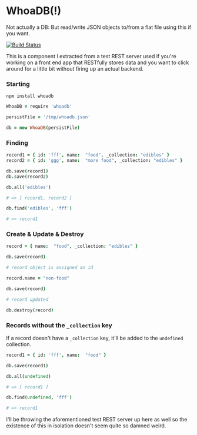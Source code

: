 # WhoaDB(!)

Not actually a DB:   But read/write JSON objects to/from a flat file using this if you
want.

[![Build
Status](https://travis-ci.org/natlownes/whoadb.png?branch=master)](https://travis-ci.org/natlownes/whoadb)

This is a component I extracted from a test REST server used if you're working
on a front end app that RESTfully stores data and you want to click around for a
little bit without firing up an actual backend.

### Starting

```
npm install whoadb
```

```coffeescript
WhoaDB = require 'whoadb'

persistFile = '/tmp/whoadb.json'

db = new WhoaDB(persistFile)

```

### Finding

```coffeescript
record1 = { id: 'fff', name:  "food", _collection: "edibles" }
record2 = { id: 'ggg', name:  "more food", _collection: "edibles" }

db.save(record1)
db.save(record2)

db.all('edibles')

# => [ record1, record2 ]

db.find('edibles', 'fff')

# => record1

```

### Create & Update & Destroy

```coffeescript
record = { name:  "food", _collection: "edibles" }

db.save(record)

# record object is assigned an id

record.name = "non-food"

db.save(record)

# record updated

db.destroy(record)

```

### Records without the ```_collection``` key

If a record doesn't have a ```_collection``` key, it'll be added to the
```undefined``` collection.

```coffeescript
record1 = { id: 'fff', name:  "food" }

db.save(record1)

db.all(undefined)

# => [ record1 ]

db.find(undefined, 'fff')

# => record1

```

I'll be throwing the aforementioned test REST server up here as well so the
existence of this in isolation doesn't seem quite so damned weird.
